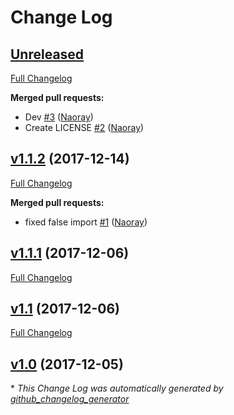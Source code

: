 # Change Log

## [Unreleased](https://github.com/byte5digital/currency-converter/tree/HEAD)

[Full Changelog](https://github.com/byte5digital/currency-converter/compare/v1.1.2...HEAD)

**Merged pull requests:**

- Dev [\#3](https://github.com/byte5digital/currency-converter/pull/3) ([Naoray](https://github.com/Naoray))
- Create LICENSE [\#2](https://github.com/byte5digital/currency-converter/pull/2) ([Naoray](https://github.com/Naoray))

## [v1.1.2](https://github.com/byte5digital/currency-converter/tree/v1.1.2) (2017-12-14)
[Full Changelog](https://github.com/byte5digital/currency-converter/compare/v1.1.1...v1.1.2)

**Merged pull requests:**

- fixed false import [\#1](https://github.com/byte5digital/currency-converter/pull/1) ([Naoray](https://github.com/Naoray))

## [v1.1.1](https://github.com/byte5digital/currency-converter/tree/v1.1.1) (2017-12-06)
[Full Changelog](https://github.com/byte5digital/currency-converter/compare/v1.1...v1.1.1)

## [v1.1](https://github.com/byte5digital/currency-converter/tree/v1.1) (2017-12-06)
[Full Changelog](https://github.com/byte5digital/currency-converter/compare/v1.0...v1.1)

## [v1.0](https://github.com/byte5digital/currency-converter/tree/v1.0) (2017-12-05)


\* *This Change Log was automatically generated by [github_changelog_generator](https://github.com/skywinder/Github-Changelog-Generator)*